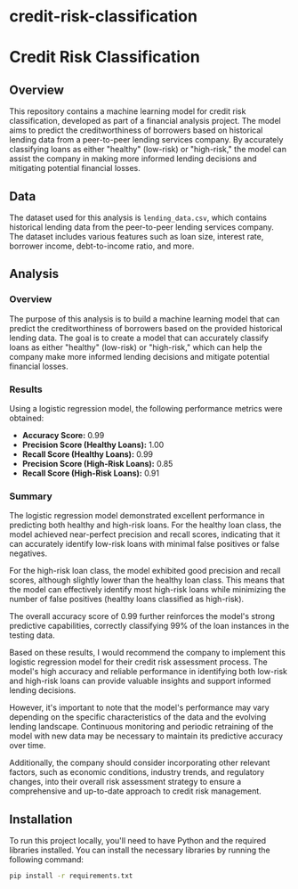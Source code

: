 # credit-risk-classification

# Credit Risk Classification

## Overview
This repository contains a machine learning model for credit risk classification, developed as part of a financial analysis project. The model aims to predict the creditworthiness of borrowers based on historical lending data from a peer-to-peer lending services company. By accurately classifying loans as either "healthy" (low-risk) or "high-risk," the model can assist the company in making more informed lending decisions and mitigating potential financial losses.

## Data
The dataset used for this analysis is `lending_data.csv`, which contains historical lending data from the peer-to-peer lending services company. The dataset includes various features such as loan size, interest rate, borrower income, debt-to-income ratio, and more.

## Analysis

### Overview
The purpose of this analysis is to build a machine learning model that can predict the creditworthiness of borrowers based on the provided historical lending data. The goal is to create a model that can accurately classify loans as either "healthy" (low-risk) or "high-risk," which can help the company make more informed lending decisions and mitigate potential financial losses.

### Results
Using a logistic regression model, the following performance metrics were obtained:

- **Accuracy Score:** 0.99
- **Precision Score (Healthy Loans):** 1.00
- **Recall Score (Healthy Loans):** 0.99
- **Precision Score (High-Risk Loans):** 0.85
- **Recall Score (High-Risk Loans):** 0.91

### Summary
The logistic regression model demonstrated excellent performance in predicting both healthy and high-risk loans. For the healthy loan class, the model achieved near-perfect precision and recall scores, indicating that it can accurately identify low-risk loans with minimal false positives or false negatives.

For the high-risk loan class, the model exhibited good precision and recall scores, although slightly lower than the healthy loan class. This means that the model can effectively identify most high-risk loans while minimizing the number of false positives (healthy loans classified as high-risk).

The overall accuracy score of 0.99 further reinforces the model's strong predictive capabilities, correctly classifying 99% of the loan instances in the testing data.

Based on these results, I would recommend the company to implement this logistic regression model for their credit risk assessment process. The model's high accuracy and reliable performance in identifying both low-risk and high-risk loans can provide valuable insights and support informed lending decisions.

However, it's important to note that the model's performance may vary depending on the specific characteristics of the data and the evolving lending landscape. Continuous monitoring and periodic retraining of the model with new data may be necessary to maintain its predictive accuracy over time.

Additionally, the company should consider incorporating other relevant factors, such as economic conditions, industry trends, and regulatory changes, into their overall risk assessment strategy to ensure a comprehensive and up-to-date approach to credit risk management.

## Installation
To run this project locally, you'll need to have Python and the required libraries installed. You can install the necessary libraries by running the following command:

```bash
pip install -r requirements.txt
